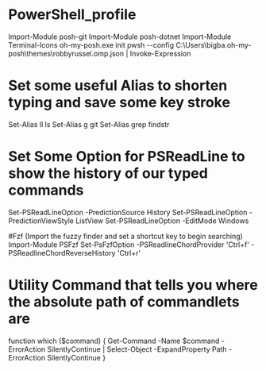 # PowerShell_profile
Import-Module posh-git
Import-Module posh-dotnet
Import-Module Terminal-Icons
oh-my-posh.exe init pwsh --config C:\Users\bigba\.oh-my-posh\themes\robbyrussel.omp.json | Invoke-Expression

# Set some useful Alias to shorten typing and save some key stroke 
Set-Alias ll ls 
Set-Alias g git 
Set-Alias grep findstr

# Set Some Option for PSReadLine to show the history of our typed commands
Set-PSReadLineOption -PredictionSource History 
Set-PSReadLineOption -PredictionViewStyle ListView 
Set-PSReadLineOption -EditMode Windows 

#Fzf (Import the fuzzy finder and set a shortcut key to begin searching)
Import-Module PSFzf
Set-PsFzfOption -PSReadlineChordProvider 'Ctrl+f' -PSReadlineChordReverseHistory 'Ctrl+r'

# Utility Command that tells you where the absolute path of commandlets are 
function which ($command) { 
 Get-Command -Name $command -ErrorAction SilentlyContinue | 
 Select-Object -ExpandProperty Path -ErrorAction SilentlyContinue 
}

